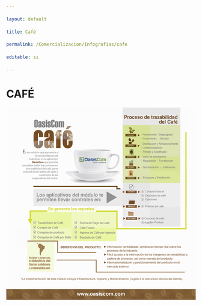 ```yaml
---

layout: default

title: Café

permalink: /Comercializacion/Infografias/cafe

editable: si

---
```




# CAFÉ



![](cafe.png)
